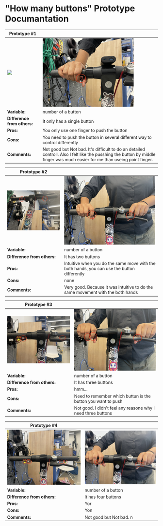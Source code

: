 # "How many buttons" Prototype Documantation


| Prototype #1 |  |
|---------------|----------------|
| <img src="./asset/img/IMG_8482.JPG" width="300"> |  <img src="./asset/img/IMG_8483.JPG" width="300" > |
| **Variable:** | number of a button  
| **Difference from others:** | It only has a single button  |
| **Pros:** | You only use one finger to push the button |
| **Cons:** | You need to push the button in several different way to control differently |
| **Comments:** | Not good but Not bad. It's difficult to do an detailed controll. Also I felt like the pusshing the button by middle finger was much easier for me than useing point finger. |

| Prototype #2 |  |
|---------------|----------------|
| <img src="./asset/img/IMG_8495.JPG" width="300"> |  <img src="./asset/img/IMG_8509.JPG" width="300"> |
| **Variable:** | number of a button  
| **Difference from others:** | It has two buttons  |
| **Pros:** | Intuitive when you do the same move with the both hands, you can use the button differently |
| **Cons:** | none |
| **Comments:** | Very good. Because it was intuitive to do the same movement with the both hands |


| Prototype #3 |  |
|---------------|----------------|
| <img src="./asset/img/IMG_8513.JPG" width="300"> |  <img src="./asset/img/IMG_8515.JPG" width="300"> |
| **Variable:** | number of a button  |
| **Difference from others:** | It has three buttons  |
| **Pros:** | hmm... |
| **Cons:** | Need to remember which buttun is the button you want to push |
| **Comments:** | Not good. I didn't feel any reasone why I need three buttons |

| Prototype #4 |  |
|---------------|----------------|
| <img src="./asset/img/IMG_8519.JPG" width="300"> |  <img src="./asset/img/IMG_8524.JPG" width="300"> |
| **Variable:** | number of a button  |
| **Difference from others:** | It has four buttons  |
| **Pros:** | Yor |
| **Cons:** | Yon |
| **Comments:** | Not good but Not bad. n |




